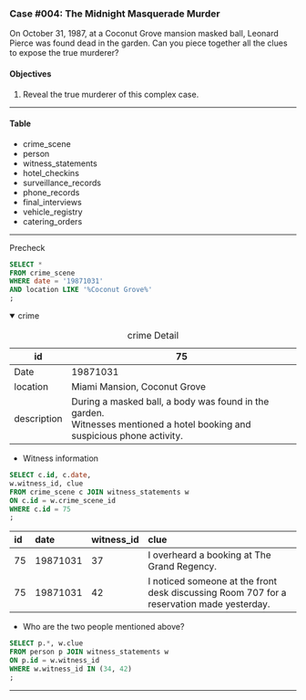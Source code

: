 ### Case #004: The Midnight Masquerade Murder
On October 31, 1987, at a Coconut Grove mansion masked ball, Leonard Pierce was found dead in the garden. Can you piece together all the clues to expose the true murderer?

#### Objectives
1. Reveal the true murderer of this complex case.
---
#### Table
* crime_scene
* person
* witness_statements
* hotel_checkins
* surveillance_records
* phone_records
* final_interviews
* vehicle_registry
* catering_orders
---
Precheck
```sql
SELECT *
FROM crime_scene
WHERE date = '19871031'
AND location LIKE '%Coconut Grove%'
;
```

<details open><summary> crime </summary>

  
<table>
  <caption> crime Detail </caption>
  <thead>
    <tr>
      <th>id</th> <th>75</th>
    </tr>
  </thead>
    <tr>
    <td> Date </td> <td>19871031</td>
  </tr>
  <tr>
    <td> location </td> <td>Miami Mansion, Coconut Grove</td>
  </tr>
  <tr>
    <td> description </td> <td>During a masked ball, a body was found in the garden. <br/>Witnesses mentioned a hotel booking and suspicious phone activity. </td>
  </tr>
  
</table>



* Witness information
```sql
SELECT c.id, c.date, 
w.witness_id, clue 
FROM crime_scene c JOIN witness_statements w
ON c.id = w.crime_scene_id
WHERE c.id = 75
;
```

|id|date|witness_id|clue|
|:----|:----|:----|:----|
|75|19871031|37|I overheard a booking at The Grand Regency.|
|75|19871031|42|I noticed someone at the front desk discussing Room 707 for a reservation made yesterday.|


* Who are the two people mentioned above?
```SQL
SELECT p.*, w.clue 
FROM person p JOIN witness_statements w
ON p.id = w.witness_id
WHERE w.witness_id IN (34, 42)
;
```
</details>

---
